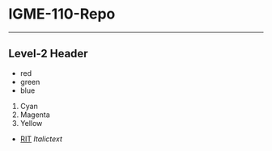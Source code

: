# IGME-110-Repo
---

## Level-2 Header

- red
- green
- blue

1. Cyan
2. Magenta
3. Yellow

- [RIT](https://www.rit.edu/)
*Italictext*
